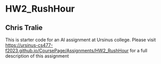 # HW2_RushHour
## Chris Tralie

This is starter code for an AI assignment at Ursinus college.  Please visit
https://ursinus-cs477-f2023.github.io/CoursePage/Assignments/HW2_RushHour
for a full description of this assignment